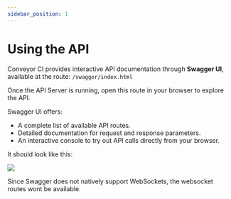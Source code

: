 ```yaml
---
sidebar_position: 1
---
```


# Using the API

Conveyor CI provides interactive API documentation through **Swagger UI**, available at the route: `/swagger/index.html`

Once the API Server is running, open this route in your browser to explore the API.  

Swagger UI offers:

- A complete list of available API routes.  
- Detailed documentation for request and response parameters.  
- An interactive console to try out API calls directly from your browser.  

It should look like this:

![](/img/swagger.png)

Since Swagger does not natively support WebSockets, the websocket routes wont be available.